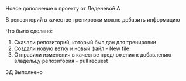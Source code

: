 Новое дополнение к проекту от Леденевой А

В репозиторий в качестве тренировки можно добавить информацию

Что было сделано: 
1. Скачали репозиторий, который был дан для тренировки 
2. Создали новую ветку и новый файл - New file
3. Отправили изменения в качестве предложения к добавлению владельцу репозитория - pull request

ЗД Выполнено